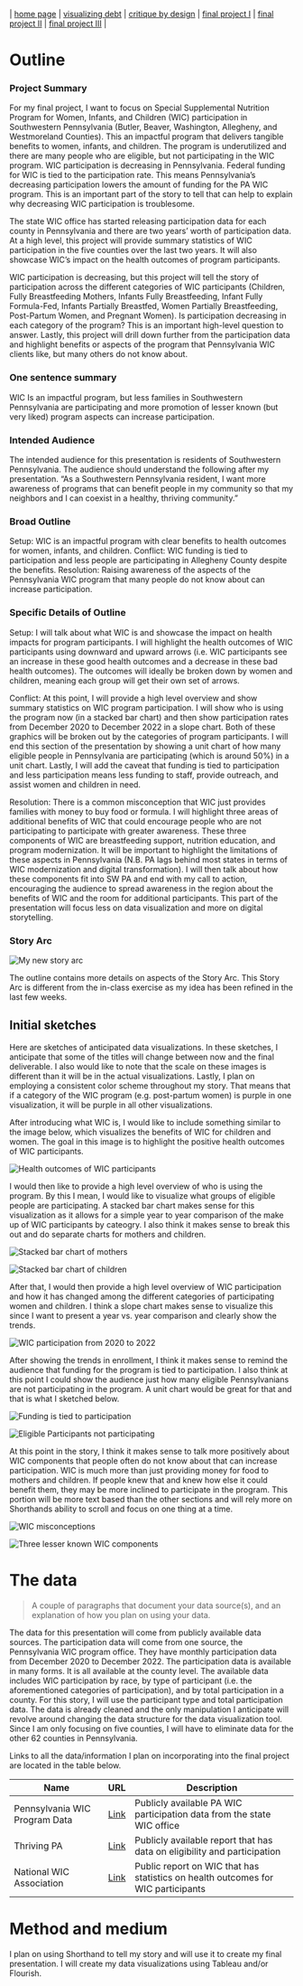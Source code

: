 | [home page](https://aburrou2.github.io/burroughs-portfolio/) | [visualizing debt](dataviz2) | [critique by design](Assignment34) | [final project I](final-project-part-one) | [final project II](final-project-part-two) | [final project III](final-project-part-three) |

# Outline

### Project Summary

For my final project, I want to focus on Special Supplemental Nutrition Program for Women, Infants, and Children (WIC) participation in Southwestern Pennsylvania (Butler, Beaver, Washington, Allegheny, and Westmoreland Counties). This an impactful program that delivers tangible benefits to women, infants, and children. The program is underutilized and there are many people who are eligible, but not participating in the WIC program. WIC participation is decreasing in Pennsylvania. Federal funding for WIC is tied to the participation rate. This means Pennsylvania’s decreasing participation lowers the amount of funding for the PA WIC program. This is an important part of the story to tell that can help to explain why decreasing WIC participation is troublesome. 

The state WIC office has started releasing participation data for each county in Pennsylvania and there are two years’ worth of participation data. At a high level, this project will provide summary statistics of WIC participation in the five counties over the last two years. It will also showcase WIC’s impact on the health outcomes of program participants. 

WIC participation is decreasing, but this project will tell the story of participation across the different categories of WIC participants (Children, Fully Breastfeeding Mothers, Infants Fully Breastfeeding, Infant Fully Formula-Fed, Infants Partially Breastfed, Women Partially Breastfeeding, Post-Partum Women, and Pregnant Women). Is participation decreasing in each category of the program? This is an important high-level question to answer. Lastly, this project will drill down further from the participation data and highlight benefits or aspects of the program that Pennsylvania WIC clients like, but many others do not know about. 

### One sentence summary

WIC Is an impactful program, but less families in Southwestern Pennsylvania are participating and more promotion of lesser known (but very liked) program aspects can increase participation.  

### Intended Audience

The intended audience for this presentation is residents of Southwestern Pennsylvania. The audience should understand the following after my presentation. “As a Southwestern Pennsylvania resident, I want more awareness of programs that can benefit people in my community so that my neighbors and I can coexist in a healthy, thriving community.” 

### Broad Outline
Setup: WIC is an impactful program with clear benefits to health outcomes for women, infants, and children.
Conflict: WIC funding is tied to participation and less people are participating in Allegheny County despite the benefits. 
Resolution: Raising awareness of the aspects of the Pennsylvania WIC program that many people do not know about can increase participation. 

### Specific Details of Outline
Setup: I will talk about what WIC is and showcase the impact on health impacts for program participants. I will highlight the health outcomes of WIC participants using downward and upward arrows (i.e. WIC participants see an increase in these good health outcomes and a decrease in these bad health outcomes). The outcomes will ideally be broken down by women and children, meaning each group will get their own set of arrows. 

Conflict: At this point, I will provide a high level overview and show summary statistics on WIC program participation. I will show who is using the program now (in a stacked bar chart) and then show participation rates from December 2020 to December 2022 in a slope chart. Both of these graphics will be broken out by the categories of program participants. I will end this section of the presentation by showing a unit chart of how many eligible people in Pennsylvania are participating (which is around 50%) in a unit chart. Lastly, I will add the caveat that funding is tied to participation and less participation means less funding to staff, provide outreach, and assist women and children in need. 

Resolution: There is a common misconception that WIC just provides families with money to buy food or formula.  I will highlight three areas of additional benefits of WIC that could encourage people who are not participating to participate with greater awareness. These three components of WIC are breastfeeding support, nutrition education, and program modernization. It will be important to highlight the limitations of these aspects in Pennsylvania (N.B. PA lags behind most states in terms of WIC modernization and digital transformation). I will then talk about how these components fit into SW PA and end with my call to action, encouraging the audience to spread awareness in the region about the benefits of WIC and the room for additional participants. This part of the presentation will focus less on data visualization and more on digital storytelling. 

### Story Arc
![My new story arc](StoryArc.jpg)

The outline contains more details on aspects of the Story Arc. This Story Arc is different from the in-class exercise as my idea has been refined in the last few weeks.

## Initial sketches

Here are sketches of anticipated data visualizations. In these sketches, I anticipate that some of the titles will change between now and the final deliverable. I also would like to note that the scale on these images is different than it will be in the actual visualizations. Lastly, I plan on employing a consistent color scheme throughout my story. That means that if a category of the WIC program (e.g. post-partum women) is purple in one visualization, it will be purple in all other visualizations. 

After introducing what WIC is, I would like to include something similar to the image below, which visualizes the benefits of WIC for children and women. The goal in this image is to highlight the positive health outcomes of WIC participants.

![Health outcomes of WIC participants](HealthOutcomes.jpg)

I would then like to provide a high level overview of who is using the program. By this I mean, I would like to visualize what groups of eligible people are participating. A stacked bar chart makes sense for this visualization as it allows for a simple year to year comparison of the make up of WIC participants by cateogry. I also think it makes sense to break this out and do separate charts for mothers and children. 

![Stacked bar chart of mothers](WomenStacked.jpg)

![Stacked bar chart of children](ChildrenBarChart.jpg)

After that, I would then provide a high level overview of WIC participation and how it has changed among the different categories of participating women and children. I think a slope chart makes sense to visualize this since I want to present a year vs. year comparison and clearly show the trends. 

![WIC participation from 2020 to 2022](SlopeChart.jpg)

After showing the trends in enrollment, I think it makes sense to remind the audience that funding for the program is tied to participation. I also think at this point I could show the audience just how many eligible Pennsylvanians are not participating in the program. A unit chart would be great for that and that is what I sketched below. 

![Funding is tied to participation](FundingPartic.jpg)

![Eligible Participants not participating](UnitChart.jpg)

At this point in the story, I think it makes sense to talk more positively about WIC components that people often do not know about that can increase participation. WIC is much more than just providing money for food to mothers and children. If people knew that and knew how else it could benefit them, they may be more inclined to participate in the program. This portion will be more text based than the other sections and will rely more on Shorthands ability to scroll and focus on one thing at a time. 

![WIC misconceptions](Misconception.jpg)

![Three lesser known WIC components](3things.jpg)

# The data
> A couple of paragraphs that document your data source(s), and an explanation of how you plan on using your data. 

The data for this presentation will come from publicly available data sources. The participation data will come from one source, the Pennsylvania WIC program office. They have monthly participation data from December 2020 to December 2022. The participation data is available in many forms. It is all available at the county level. The available data includes WIC participation by race, by type of participant (i.e. the aforementioned categories of participation), and by total participation in a county. For this story, I will use the participant type and total participation data. The data is already cleaned and the only manipulation I anticipate will revolve around changing the data structure for the data visualization tool. Since I am only focusing on five counties, I will have to eliminate data for the other 62 counties in Pennsylvania. 


Links to all the data/information I plan on incorporating into the final project are located in the table below. 

| Name | URL | Description |
|------|-----|-------------|
|Pennsylvania WIC Program Data|[Link](https://www.pawic.com/PAWICProgramData.aspx)  |Publicly available PA WIC participation data from the state WIC office|
|Thriving PA|[Link](https://thrivingpa.org/wp-content/uploads/2022/06/Pennsylvania-WIC-Fact-Sheet-2022.pdf)|Publicly available report that has data on eligibility and participation|
|National WIC Association|[Link](https://thewichub.org/the-state-of-wic/)|Public report on WIC that has statistics on health outcomes for WIC participants|

# Method and medium

I plan on using Shorthand to tell my story and will use it to create my final presentation. I will create my data visualizations using Tableau and/or Flourish. 
